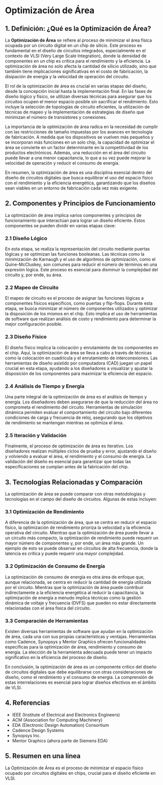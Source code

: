 # Optimización de Área

## 1. Definición: ¿Qué es la **Optimización de Área**?
La **Optimización de Área** se refiere al proceso de minimizar el área física ocupada por un circuito digital en un chip de silicio. Este proceso es fundamental en el diseño de circuitos integrados, especialmente en el contexto de VLSI (Very Large Scale Integration), donde la densidad de componentes en un chip es crítica para el rendimiento y la eficiencia. La optimización de área no solo afecta la cantidad de silicio utilizado, sino que también tiene implicaciones significativas en el costo de fabricación, la disipación de energía y la velocidad de operación del circuito.

El rol de la optimización de área es crucial en varias etapas del diseño, desde la concepción inicial hasta la implementación final. En las fases de diseño lógico y físico, se utilizan diversas técnicas para asegurar que los circuitos ocupen el menor espacio posible sin sacrificar el rendimiento. Esto incluye la selección de topologías de circuito eficientes, la utilización de técnicas de mapeo y la implementación de estrategias de diseño que minimizan el número de transistores y conexiones.

La importancia de la optimización de área radica en la necesidad de cumplir con las restricciones de tamaño impuestas por los avances en tecnología de fabricación. A medida que los dispositivos se vuelven más pequeños y se incorporan más funciones en un solo chip, la capacidad de optimizar el área se convierte en un factor determinante en la competitividad de los productos electrónicos. Además, una reducción en el área del circuito puede llevar a una menor capacitancia, lo que a su vez puede mejorar la velocidad de operación y reducir el consumo de energía.

En resumen, la optimización de área es una disciplina esencial dentro del diseño de circuitos digitales que busca equilibrar el uso del espacio físico con el rendimiento y la eficiencia energética, garantizando que los diseños sean viables en un entorno de fabricación cada vez más exigente.

## 2. Componentes y Principios de Funcionamiento
La optimización de área implica varios componentes y principios de funcionamiento que interactúan para lograr un diseño eficiente. Estos componentes se pueden dividir en varias etapas clave:

### 2.1 Diseño Lógico
En esta etapa, se realiza la representación del circuito mediante puertas lógicas y se optimizan las funciones booleanas. Las técnicas como la minimización de Karnaugh y el uso de algoritmos de optimización, como el Quine-McCluskey, son comunes para reducir el número de términos en una expresión lógica. Este proceso es esencial para disminuir la complejidad del circuito y, por ende, su área.

### 2.2 Mapeo de Circuito
El mapeo de circuito es el proceso de asignar las funciones lógicas a componentes físicos específicos, como puertas y flip-flops. Durante esta etapa, se busca minimizar el número de componentes utilizados y optimizar la disposición de los mismos en el chip. Esto implica el uso de herramientas de software que realizan análisis de costo y rendimiento para determinar la mejor configuración posible.

### 2.3 Diseño Físico
El diseño físico implica la colocación y enrutamiento de los componentes en el chip. Aquí, la optimización de área se lleva a cabo a través de técnicas como la colocación en cuadrícula y el enrutamiento de interconexiones. Las herramientas de diseño asistido por computadora (CAD) juegan un papel crucial en esta etapa, ayudando a los diseñadores a visualizar y ajustar la disposición de los componentes para maximizar la eficiencia del espacio.

### 2.4 Análisis de Tiempo y Energía
Una parte integral de la optimización de área es el análisis de tiempo y energía. Los diseñadores deben asegurarse de que la reducción del área no comprometa el rendimiento del circuito. Herramientas de simulación dinámica permiten evaluar el comportamiento del circuito bajo diferentes condiciones de carga y frecuencia de reloj, asegurando que los objetivos de rendimiento se mantengan mientras se optimiza el área.

### 2.5 Iteración y Validación
Finalmente, el proceso de optimización de área es iterativo. Los diseñadores realizan múltiples ciclos de prueba y error, ajustando el diseño y volviendo a evaluar el área, el rendimiento y el consumo de energía. La validación del diseño es esencial para garantizar que todas las especificaciones se cumplan antes de la fabricación del chip.

## 3. Tecnologías Relacionadas y Comparación
La optimización de área se puede comparar con otras metodologías y tecnologías en el campo del diseño de circuitos. Algunas de estas incluyen:

### 3.1 Optimización de Rendimiento
A diferencia de la optimización de área, que se centra en reducir el espacio físico, la optimización de rendimiento prioriza la velocidad y la eficiencia operativa del circuito. Mientras que la optimización de área puede llevar a un circuito más compacto, la optimización de rendimiento puede requerir un mayor número de componentes y, por ende, un área más grande. Un ejemplo de esto se puede observar en circuitos de alta frecuencia, donde la latencia es crítica y puede requerir una mayor complejidad.

### 3.2 Optimización de Consumo de Energía
La optimización de consumo de energía es otra área de enfoque que, aunque relacionada, se centra en reducir la cantidad de energía utilizada por el circuito. Mientras que la optimización de área puede contribuir indirectamente a la eficiencia energética al reducir la capacitancia, la optimización de energía a menudo implica técnicas como la gestión dinámica de voltaje y frecuencia (DVFS) que pueden no estar directamente relacionadas con el área física del circuito.

### 3.3 Comparación de Herramientas
Existen diversas herramientas de software que ayudan en la optimización de área, cada una con sus propias características y ventajas. Herramientas como Cadence, Synopsys y Mentor Graphics ofrecen funcionalidades específicas para la optimización de área, rendimiento y consumo de energía. La elección de la herramienta adecuada puede tener un impacto significativo en la eficiencia del proceso de diseño.

En conclusión, la optimización de área es un componente crítico del diseño de circuitos digitales que debe equilibrarse con otras consideraciones de diseño, como el rendimiento y el consumo de energía. La comprensión de estas interrelaciones es esencial para lograr diseños efectivos en el ámbito de VLSI.

## 4. Referencias
- IEEE (Institute of Electrical and Electronics Engineers)
- ACM (Association for Computing Machinery)
- EDA (Electronic Design Automation) Consortium
- Cadence Design Systems
- Synopsys Inc.
- Mentor Graphics (ahora parte de Siemens EDA)

## 5. Resumen en una línea
La Optimización de Área es el proceso de minimizar el espacio físico ocupado por circuitos digitales en chips, crucial para el diseño eficiente en VLSI.